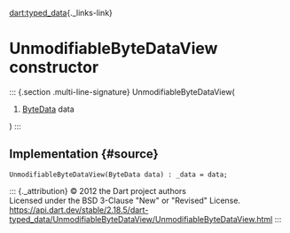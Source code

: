 [dart:typed\_data](../../dart-typed_data/dart-typed_data-library){._links-link}

UnmodifiableByteDataView constructor
====================================

::: {.section .multi-line-signature}
UnmodifiableByteDataView(

1.  [ByteData](../bytedata-class) data

)
:::

Implementation {#source}
--------------

``` {.language-dart data-language="dart"}
UnmodifiableByteDataView(ByteData data) : _data = data;
```

::: {._attribution}
© 2012 the Dart project authors\
Licensed under the BSD 3-Clause \"New\" or \"Revised\" License.\
<https://api.dart.dev/stable/2.18.5/dart-typed_data/UnmodifiableByteDataView/UnmodifiableByteDataView.html>
:::
